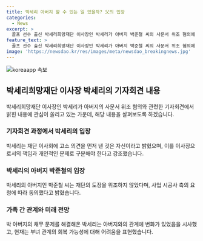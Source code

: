 ```yaml
---
title: 박세리 아버지 할 수 있는 일 있을까? 父의 입장
categories:
  - News
excerpt: >
  골프 선수 출신 박세리희망재단 이사장인 박세리가 아버지 박준철 씨의 사문서 위조 혐의에 대해 기자회견을 했는데, 그녀의 감정이 표출되며 관심을 받았다. 박세리희망재단은 지난해 9월, 박세리의 아버지가 재단 도장을 위조하여 사업에 참여하려는 과정에서 고소당했고, 경찰은 검찰에 사건을 넘겼다. 박 이사장은 아버지의 행동과 관련해 사과하고, 가족 간의 관계를 어려워한다고 밝혔다. 함께 일하던 MBC에게도 솔직한 입장을 밝혔다.
feature_text: >
  골프 선수 출신 박세리희망재단 이사장인 박세리가 아버지 박준철 씨의 사문서 위조 혐의에 대해 기자회견을 했는데, 그녀의 감정이 표출되며 관심을 받았다. 박세리희망재단은 지난해 9월, 박세리의 아버지가 재단 도장을 위조하여 사업에 참여하려는 과정에서 고소당했고, 경찰은 검찰에 사건을 넘겼다. 박 이사장은 아버지의 행동과 관련해 사과하고, 가족 간의 관계를 어려워한다고 밝혔다. 함께 일하던 MBC에게도 솔직한 입장을 밝혔다.
image: 'https://newsdao.kr/res/images/meta/newsdao_breakingnews.jpg'
---
```


<p><img src="https://newsdao.kr/res/images/meta/newsdao_breakingnews.jpg" alt="koreaapp 속보" /></p>

<h2 data-ke-size="size26">박세리희망재단 이사장 박세리의 기자회견 내용</h2>

<p data-ke-size="size16">박세리희망재단 이사장인 박세리가 아버지의 사문서 위조 혐의와 관련한 기자회견에서 밝힌 내용에 관심이 쏠리고 있는 가운데, 해당 내용을 살펴보도록 하겠습니다.</p>

<h3>기자회견 과정에서 박세리의 입장</h3>

<p data-ke-size="size16">박세리는 재단 이사회에 고소 의견을 먼저 낸 것은 자신이라고 밝혔으며, 이를 이사장으로서의 책임과 개인적인 문제로 구분해야 한다고 강조했습니다.</p>

<h3>박세리의 아버지 박준철의 입장</h3>

<p data-ke-size="size16">박세리의 아버지인 박준철 씨는 재단의 도장을 위조하지 않았다며, 사업 시공사 측의 요청에 따라 동의했다고 밝혔습니다.</p>

<h3>가족 간 관계와 미래 전망</h3>

<p data-ke-size="size16">박 아버지의 채무 문제를 해결해온 박세리는 아버지와의 관계에 변화가 있었음을 시사했고, 현재는 부녀 관계의 회복 가능성에 대해 어려움을 표현했습니다.</p>

